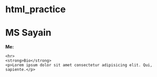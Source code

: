 # html_practice

<!DOCTYPE html>
<html lang="en">
<head>
    <meta charset="UTF-8">
    <meta http-equiv="X-UA-Compatible" content="IE=edge">
    <meta name="viewport" content="width=device-width, initial-scale=1.0">
    <title>Document</title>
</head>
<body>
   <h1>MS Sayain</h1>
    <section>
        <strong>Me:</strong> <img src="./images/Super-Saiyan-2-gohan-Cropped.jpg" alt="">
    </section>

    <hr>
    <strong>Bio</strong>
    <p>Lorem ipsum dolor sit amet consectetur adipisicing elit. Qui, sapiente.</p> 
</body>
</html>
